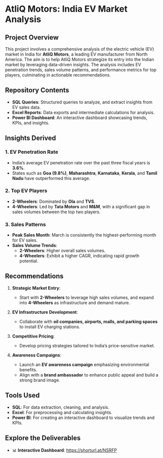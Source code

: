 # AtliQ Motors: India EV Market Analysis  

## Project Overview  
This project involves a comprehensive analysis of the electric vehicle (EV) market in India for **AtliQ Motors**, a leading EV manufacturer from North America. The aim is to help AtliQ Motors strategize its entry into the Indian market by leveraging data-driven insights. The analysis includes EV penetration trends, sales volume patterns, and performance metrics for top players, culminating in actionable recommendations.  

## Repository Contents  
- **SQL Queries**: Structured queries to analyze, and extract insights from EV sales data.
- **Excel Reports**: Data exports and intermediate calculations for analysis.  
- **Power BI Dashboard**: An interactive dashboard showcasing trends, KPIs, and insights.  
  
## Insights Derived  
### 1. **EV Penetration Rate**  
- India’s average EV penetration rate over the past three fiscal years is **3.6%**.  
- States such as **Goa (9.8%)**, **Maharashtra**, **Karnataka**, **Kerala**, and **Tamil Nadu** have outperformed this average.  

### 2. **Top EV Players**  
- **2-Wheelers**: Dominated by **Ola** and **TVS**.  
- **4-Wheelers**: Led by **Tata Motors** and **M&M**, with a significant gap in sales volumes between the top two players.  

### 3. **Sales Patterns**  
- **Peak Sales Month**: March is consistently the highest-performing month for EV sales.  
- **Sales Volume Trends**:  
  - **2-Wheelers**: Higher overall sales volumes.  
  - **4-Wheelers**: Exhibit a higher CAGR, indicating rapid growth potential.  

## Recommendations  
1. **Strategic Market Entry**:  
   - Start with **2-Wheelers** to leverage high sales volumes, and expand into **4-Wheelers** as infrastructure and demand mature.  

2. **EV Infrastructure Development**:  
   - Collaborate with **oil companies, airports, malls, and parking spaces** to install EV charging stations.  

3. **Competitive Pricing**:  
   - Develop pricing strategies tailored to India’s price-sensitive market.  

4. **Awareness Campaigns**:  
   - Launch an **EV awareness campaign** emphasizing environmental benefits.  
   - Align with a **brand ambassador** to enhance public appeal and build a strong brand image.  

## Tools Used  
- **SQL**: For data extraction, cleaning, and analysis.  
- **Excel**: For preprocessing and calculating insights.  
- **Power BI**: For creating an interactive dashboard to visualize trends and KPIs.  

## Explore the Deliverables  
- 📊 **Interactive Dashboard**: https://shorturl.at/NSRFP
 
